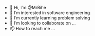 - 👋 Hi, I’m @MrBihe
- 👀 I’m interested in software engineering
- 🌱 I’m currently learning problem solving
- 💞️ I’m looking to collaborate on ...
- 📫 How to reach me ...

<!---
MrBihe/MrBihe is a ✨ special ✨ repository because its `README.md` (this file) appears on your GitHub profile.
You can click the Preview link to take a look at your changes.
--->

